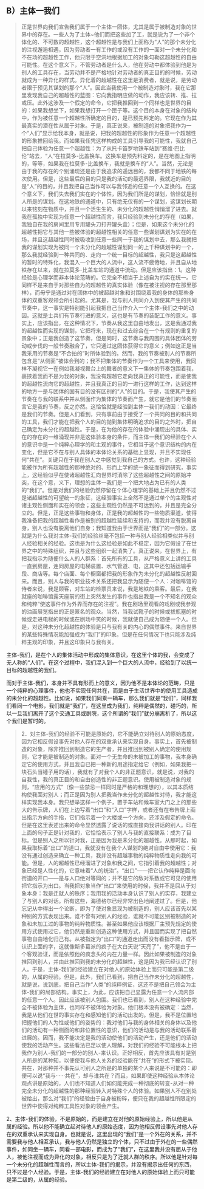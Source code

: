 <h2>B）主体一我们</h2><blockquote data-pid="qcgrUBwB">正是世界向我们宣告我们属于一个主体一团体，尤其是属于被制造对象的世界中的存在。一些人为了主体~他们而把这些加了工，就是说为了一个非个体化的、不可数的超越性，这个超越性是与我们上面称为“人”的那个未分化的注视邂逅相遇，因为劳动者一有工作的或没有工作的一面对一个未分化和不在场的超越性工作，他只限于空洞地根据加工的对象勾勒这超越性的自由可能性。在这个意义下，不管劳动者是什么人，他在劳动中都体验到他是为别人的工具存在，当劳动并不是严格地针对劳动者的真正目的的时候，劳动就成为一种异化的样式。异化着的超越性在这里是消费者，就是说，是劳动者限于预见其谋划的那个“人”。因此当我使用一个被制造对象时，我在它那里发现我自己的超越性的蓝图：它向我指明应做的动作，我应该转、推、拉或压。此外这涉及一个假定的命令，它把我推回到一个同样也是世界的目的：如果我想坐下，如果我想打开一个匣子等。这个目的本身在对象的结构中，作为被任意一个超越性所确定的目的，是已预先料定的。它现在作为其最真实的潜在性从属于对象。于是，真正说来，被制造的对象把我作为一个“人们”显示给我本身，就是说，把我的超越性的形象作为任意一个超越性的形象推回给我。而如果我任凭这样构成的工具引导我的可能性，我就自己把自己体验为任意一个超越性：为了从托卡笛罗地铁车站到“赛维·巴比伦”站去，“人”在拉莫多-比盖换车。这换车是预先料定的，是在地图上指明的，等等，如果我在拉莫多-比盖换车，我就是换车的“人”。当然，无论是由于我的存在的个别涌现还是由于我追求的遥远目的，我都不同于地铁的每次使用。但是，这些最后的目的只是我的活动的最远界限，我就近的目的是“人”的目的，并且我把自己当作可以与我邻近的任意一个人互换的。在这个意义下，我们失去我们实在的个体性，因为我们所是的谋划，恰恰就是别人所是的谋划。在这地铁的通道中，只有绝无仅有的一个谋划，这谋划长期以来铭刻在物质中，并且一个活生生的、未分化的超越性悄悄溜了进去。就我在孤独中实现为任意一个超越性而言，我只经验到未分化的存在（如果，我独自在我的房间里用专用罐头刀打开罐头盒）；但是，如果这个未分化的超越性把它与其他一些被体验的超越性相关的任意一些谋划谋划为实在的在场，并且这超越性同时被吸收到任意一些同一于我的谋划中去，那么我就把我的谋划实现为被同一个未分化的超越性谋划同一的上千种谋划中的一个，那么我就经验到一种共同的、走向一个统一目标的超越性，我只是这超越性的暂时的特殊化，我混入一个巨大的人流中，这人流不疲倦地，并且自从地铁存在以来，就在拉莫多-比盖车站的通道中流动。但是应该指出：1。这种经验是心理学而非本体论范畴的。它完全不相当于上述自为的实在统一。它同样不是来自于对那些自为的超越性的真实体验（像在被注视的存在那里那样），而毋宁是通过对在团体中的被超越对象和对围绕着我的身体的那些身体的双重客观领会所引起的。尤其是，我与别人共同介入到使其产生的共同节奏中，这一事实是特别能引起我把自己当作介入一个主体-我们之中的动因。这就是士兵们有节奏行进的意义，这也是有节奏的装配工作的意义。事实上，应该指出，在这种情况下，节奏从我这里自由地发出，这是我通过我的超越性而实现的谋划，它把将来，现在和过去综合在一个有规则的重复的景象中；正是我创造了这节奏，但是同时，这节奏与我周围的具体团体的劳动或步伐的一般节奏融合了，它只通过这团体获得它的意义；例如这正是当我采用的节奏是“不合拍的”时所体验到的。然而，我的节奏被别人的节奏所包含是“从侧面”被体会到的；我不把集体的节奏作为一个工具来使用，我同样不凝视它一在例如我凝视舞台上的舞者的意义下一集体的节奏包围着我，裹挟着我而不是为我的对象，我没有超越它走向我真正的可能性，而是使我的超越性流向它的超越性，并且我真正的目的一进行这样的工作，达到这样的地方一是与团体的固有目的没有区别的“人”的目的。于是，我使其产生的节奏在与我的联系中并从侧面作为集体的节奏而产生，就它是他们的节奏而言它是我的节奏，反之亦然。这恰恰就是经验到主体一我们的动因：它最终是我们的节奏。但是人们看到，只有事前由于接受了一个共同的目的和共同的工具，我们才能在把我个人的目的抛到集体明确追求的目的之外时，把自己确定为未分化的超越性。于是，在为他的存在的体验中涌现出的具体、实在的存在的一维涌现并非是这体验本身的条件，而主体一我们的经验在个人的意识中是一个纯粹心理学的和主观的事件，它相当于这个意识结构的内在变化，但是它不在与别人具体的本体论关系的基础上显现，并且不实现任何“共在”。关键只在于我在别人之中感觉到我自己的方式。也许，这种经验能被作为所有超越性的那种绝对的、形而上学的统一象征而得到研究，事实上，这经验似乎在使诸超越性汇向世界时消除了这些超越性之间的原始冲突，在这个意，义下，理想的主体一我们是一个把大地占为已有的人类的“我们”。但是对我们的经验仍然停留在个体心理学的基础上并且仍然不过是诸超越性的可望统一的象征，这经验事实上全然不是通过单个的主观性对诸主观性侧面和实在的领会；这些主观性仍然是不可达到的，并且是完全分立的。但是，正是这些事物和身体，正是我的超越性的一些物质渠道，使得我准备把我的超越性看作是被别的超越性延续和支持的，而我并没有脱离自身，别人也没有脱离他们自身；我知道我由于世界而是“我们”的一部分。这就是为什么我对主体-我们的经验丝毫不包括一种与别人经验相类似并与别人经验相关的经验。这也是为什么这经验是如此不稳定，因为它假设了在世界之中的特殊组织，并且与这些组织一起消失了。真正说来，在世界上，有把我指示为随便什么人的人群系：首先所有的工具，从严格意义上讲的工具一直到房屋，连同房屋的电梯装置、水气管道、电，这其中还包括运输手段、商店等。每个店面、每个橱窗都把我的形象作为未分化的超越性反射回来。而且，别人与我的职业技术关系还把我显示为随便一个人：对咖啡馆的侍者来说，我是顾客，对车站的检票员来说，我是地铁的乘客。最后，在我就座的咖啡馆露天座前的街上突然发生的事件也指出我是一个不知名的观众和纯粹“使这事件作为外界而存在的注视”。我在剧场里观看的戏剧或我参观的油画展览指出的正是匿名的观众。当然，当我试靴子的时候或拔瓶塞的时候或走进电梯的时候或在剧场中笑的时候，我就使自己成为随便一个人。但是，对这种未分化超越性的体验是只与我有关的内心的偶然事件。来自世界的某些特殊情况能加强成为“我们”的印象。但是在任何情况下也只能涉及纯粹主观的印象，并且这印象只与我有关。</blockquote><p data-pid="1FPHv_Ja">主体-我们，是在个人的集体活动中形成的集体意识，在这里个体的我，会变成了无人称的“人们”。在这个过程中，我们混入到一个巨大的人流中，经验到了以统一目标的超越性的我们。</p><p data-pid="HTZEMpSs">而对于主体-我们，本身并不具有形而上的意义，因为他不是本体论的范畴，只是一个纯粹的心理事件，他也不实现任何共在，而是由于生活世界中的使用工具造成的未分化的超越性。比如说，如果我们同乘一辆车，那么我们就是“我们”，同样我们看同一个电影，我们就是“我们”，在这里成为我们，纯粹是偶然的，碰巧的，所以一旦我们离开了这个交通工具或剧院，这个所谓的“我们”就分崩离析了，所以这个我们是暂时的。</p><blockquote data-pid="OAsbynTf">2．对主体-我们的经验不可能是原始的，它不能确立对待别人的原始态度，因为它相反假设事先对他人存在的双重承认来实现自身。事实上，首先被制造的对象，除非推回到制造它的生产者，并且推回到被别人确定的使用规则，它才能是被制造的对象。面对一个无生命的未被加工的事物，我本身确定它的使用方式，并且我自已把一种新的用途指定给它（例如，如果我把一块石头当锤子用的话），我就有了对我个人的非正题意识，就是说，对我的自我性，我的真正目的和自由创造性的非正题意识。使用被制造对象的规则，“应用的方式”（像一些禁忌一样同时是严格的和理想的），以其本质结构使我面对别人；而正是因为别人把我当作未分化的超越性对待，我才能这样实现我本身。我只想举这样一个例子，置于车站和候车室大门之上的那些大的告示牌，人们在上边写着“出口”和“入口”字样，或者还有在布告牌上画出指示方向的手指，它们指示着一个大楼或一个方向，还涉及假定的命令。但是在这里表述出来的命令显然透露了说话的或直接向我讲话的别人。印在上面的句子正是针对我的，它恰恰表示了别人与我的直接联系：成为了目标。但是别人之所以针对我，正是因为我是未分化的超越性。从那时起，如果我取标着“出口”的道口，我就没有在我个人谋划的绝对自由中使用它：我没有通过创造来确立一种工具，我并没有超越事物的纯粹物质性走向我的可能。但是，人的超越性已经溜进了对象和我之间，它指引着我的超越性；对象已经是人性化的，它意味着“人的统治”。“出口”——把它认作纯粹是面向街道的开口——是与人口绝对等同的；并不是它的敌对系数或它可见的使用把它指示为出口。当我把对象当作“出口”来使用的时候，我并不是屈从于对象本身：我是迁就人的秩序；我用我的活动本身认识了别人的实存，我建立了与别人的对话。所有这些，海德格尔已经非常出色地阐述过了。但是，他忘记从中得出一个论断，即为了使对象显现为被制造的，别人应该首先以某种别的方式表现出来。谁不曾有对别人的经验，谁就不可能区别被制造的对象和未加工过的事物的纯粹物质性。甚至如果他应该根据厂主预先规定的使用方式使用过它，他仍然是重新创造这种使用方式，并且因而实现了把自然事物自由地化归己有。从被指定为“出口”的通道走出而没有看指示牌，或不认识上面的字，这就像斯多葛派的疯子在大白天说“天亮了”，他不是由于一个客观验证，而是依照他的疯念头的内在力量一样。因此如果被制造的对象推回到别人，并由此推回到我的未分化的超越性，这是因为我已经认识了别人。于是，主体-我们的经验建立在对他人的原始体验上而只可能是第二级的，从属的经验。但是，此外，我们已看到，把自己当作未分化的超越性，就是说，说到底，把自己当作“人类”的纯粹例证，这还不是把自己领会为主体-我们的局部结构。事实上，为此，应该把自己显露为任意一个人流内部的任意一个人。因此应该被别人包围。我们也已看到，别人在这种经验中完全不被体验为主体，也同样不被体验为对象。他们根本没有被确定：当然，我是从他们在世的事实存在和感知他们的活动出发的。但是，我不是位置地把握他们的人为性或他们的姿势的：我对他们与我的身体相关的身体以及他们的活动有一种侧面的和非位置性的意识，他们的活动是与我的活动联系着进展的。因而，我不能决定是我的活动使他们的活动产生，还是他们的活动使我的活动产生。这些看法已足以使人理解，对我们的经验不可能根本上把我作为别人-我们的一部分的别人-来认识。正好相反，首先应该具有对是别人所是的某种知，以便使我与他人关系的经验能在“共在”的形式下被实现。共在，对那种并不事先认可别人之所是的单独的某个人来说是不可能的：即便可以说“我与······共在”，却与谁共在？而且，如果即使这种经验从本体论观点讲是原始的，人们也不知道人们如何能完成一种彻底的转变-从对一种完全未分化的超越性的那种经验转入对特殊个人的体验。如果别人不在别处被给出，那么对“我们”的经验由于自身被粉碎，便只在我的超越性所限定的世界中使得对纯粹工具性对象的领会产生。</blockquote><p data-pid="w1tUTvz0">2、主体-我们的体验，不是原始的，而是建立在对他的原始经验上，所以他是从属的经验。所以他不能确立起对待他人的原始态度，因为他相反假设事先对他人存在的双重承认来实现自身。也就是说，这里出现的“我们”是一个外在的关系，并不需要我与他人相互承认，我与他人仍然是独立的个体，只不过由于外在的一些偶然事件，如同坐一辆车，同看一部电影，而成为了“我们”，在这里我并没有屈从于他人，被他注视而成为异化的对象，相反只是为了迁就人群的秩序。所以他是针对每一个未分化的超越性而言的，所以主体-我们的揭示，并没有揭示出任何的东西，只不过是个人经验。于是，主体-我们的经验建立在对他人的原始体验上而只可能是第二级的，从属的经验。</p><p></p>